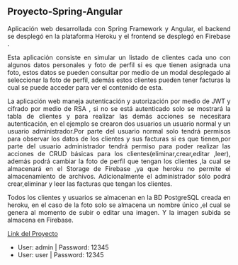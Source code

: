 ## Proyecto-Spring-Angular
<p align="justify">
Aplicación web desarrollada con Spring Framework y Angular, el backend se desplegó en la plataforma Heroku y el frontend se desplegó en Firebase .
</p>

<p align="justify">
Esta aplicación consiste en simular un listado de clientes cada uno con algunos datos personales y foto de perfil si es que tienen asignada una foto, estos datos se pueden consultar por medio de un modal desplegado al seleccionar la foto de perfil, además estos clientes pueden tener facturas la cual se puede acceder para ver el contenido de esta.
</p>
<p align="justify">
La aplicación web maneja autenticación y autorización por medio de JWT y cifrado por medio de RSA , si no se está autenticado solo se mostrará la tabla de clientes y para realizar las demás acciones se necesitara autenticación, en el ejemplo se crearon dos usuarios un usuario normal y un usuario administrador.Por parte del usuario normal solo tendrá permisos para observar los datos de los clientes y sus facturas si es que tienen,por parte del usuario administrador tendrá permiso para poder realizar las acciones de CRUD básicas para los clientes(eliminar,crear,editar ,leer), además podrá cambiar la foto de perfil que tengan los clientes ,la cual se almacenará en el Storage de Firebase ,ya que heroku no permite el almacenamiento de archivos. Adicionalmente el administrador sólo podrá crear,eliminar y leer las facturas que tengan los clientes.
</p>
<p align="justify">
Todos los clientes y usuarios se almacenan en la BD PostgreSQL creada en heroku, en el caso de la foto solo se almacena un nombre único ,el cual se genera al momento de subir o editar una imagen. Y la imagen subida se almacena en Firebase.
</p>
<p align="justify">
<a href="https://proyectoangular-587e7.web.app/clientes">Link del Proyecto</a>
</p>
<ul>
  <li>
    User: admin | Password: 12345
  </li>
  
  <li>
    User: user | Password: 12345
  </li>
</ul>
